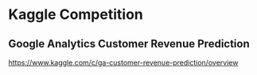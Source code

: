 # Kaggle Competition
## Google Analytics Customer Revenue Prediction

https://www.kaggle.com/c/ga-customer-revenue-prediction/overview
